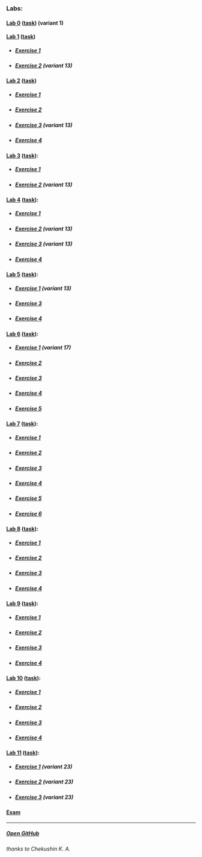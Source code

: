### Labs: 
#### [Lab 0](https://CaptainArsa.github.io/InternetProgramming/Lab0/) ([task](https://drive.google.com/file/d/1yY8qoFM-BmJyupWtbfiTg4SL-JaDVq1J/view)) (variant 1)

#### [Lab 1](https://CaptainArsa.github.io/InternetProgramming/Lab1/) ([task](https://drive.google.com/file/d/10frxdvfaYy-H85g8hlEgZM0hyZHFt0o9/view))
* ##### [Exercise 1](https://CaptainArsa.github.io/InternetProgramming/Lab1/Lab1_1)
* ##### [Exercise 2](https://CaptainArsa.github.io/InternetProgramming/Lab1/Lab1_2) (variant 13)

#### [Lab 2](https://CaptainArsa.github.io/InternetProgramming/Lab2/) ([task](https://drive.google.com/file/d/1ckOzfuITHkTUJg6mFHW21frRYVrfVjAk/view))
* ##### [Exercise 1](https://CaptainArsa.github.io/InternetProgramming/Lab2/Lab2_1.html)
* ##### [Exercise 2](https://CaptainArsa.github.io/InternetProgramming/Lab2/Lab2_2.html)
* ##### [Exercise 3](https://CaptainArsa.github.io/InternetProgramming/Lab2/Lab2_3.html) (variant 13)
* ##### [Exercise 4](https://CaptainArsa.github.io/InternetProgramming/Lab2/Lab2_4.html)

#### [Lab 3](https://CaptainArsa.github.io/InternetProgramming/Lab3/) ([task](https://drive.google.com/file/d/1NvGpX-T3L0HRCHAYVQMGxk6Qi_wsZhZR/view)):
* ##### [Exercise 1](https://CaptainArsa.github.io/InternetProgramming/Lab3/Lab3_1.html)
* ##### [Exercise 2](https://CaptainArsa.github.io/InternetProgramming/Lab3/Lab3_2.html) (variant 13)

#### [Lab 4](https://CaptainArsa.github.io/InternetProgramming/Lab4/) ([task](https://drive.google.com/file/d/1zd969Q_XzFPO-po8MkqZTkQaw6D_6gya/view)):
* ##### [Exercise 1](https://CaptainArsa.github.io/InternetProgramming/Lab4/Lab4_1.html)
* ##### [Exercise 2](https://CaptainArsa.github.io/InternetProgramming/Lab4/Lab4_2.html) (variant 13)
* ##### [Exercise 3](https://CaptainArsa.github.io/InternetProgramming/Lab4/Lab4_3.html) (variant 13)
* ##### [Exercise 4](https://CaptainArsa.github.io/InternetProgramming/Lab4/Lab4_4.html)

#### [Lab 5](https://CaptainArsa.github.io/InternetProgramming/Lab5/) ([task](https://drive.google.com/file/d/1CZ-ySMpNuc2hOIBbiw6siOlPMEAfsmPn/view)):
* ##### [Exercise 1](https://CaptainArsa.github.io/InternetProgramming/Lab5/Lab5_1.html) (variant 13)
* ##### [Exercise 3](https://CaptainArsa.github.io/InternetProgramming/Lab5/Lab5_3.html)
* ##### [Exercise 4](https://CaptainArsa.github.io/InternetProgramming/Lab5/Lab5_4.html)

#### [Lab 6](https://CaptainArsa.github.io/InternetProgramming/Lab6/) ([task](https://drive.google.com/file/d/1pkcVVhE9bIrD9TJYc4VanNBn_89-3058/view)):
* ##### [Exercise 1](https://CaptainArsa.github.io/InternetProgramming/Lab6/Lab6_1.html) (variant 17)
* ##### [Exercise 2](https://CaptainArsa.github.io/InternetProgramming/Lab6/Lab6_2.html)
* ##### [Exercise 3](https://CaptainArsa.github.io/InternetProgramming/Lab6/Lab6_3.html)
* ##### [Exercise 4](https://CaptainArsa.github.io/InternetProgramming/Lab6/Lab6_4.html)
* ##### [Exercise 5](https://CaptainArsa.github.io/InternetProgramming/Lab6/Lab6_5.html)

#### [Lab 7](https://CaptainArsa.github.io/InternetProgramming/Lab7/) ([task](https://drive.google.com/file/d/1sxV1FYu050Al7uL2_r6ryePVZd0N967W/view)):
* ##### [Exercise 1](https://CaptainArsa.github.io/InternetProgramming/Lab7/Lab7_1.html)
* ##### [Exercise 2](https://CaptainArsa.github.io/InternetProgramming/Lab7/Lab7_2.html)
* ##### [Exercise 3](https://CaptainArsa.github.io/InternetProgramming/Lab7/Lab7_3.html)
* ##### [Exercise 4](https://CaptainArsa.github.io/InternetProgramming/Lab7/Lab7_4.html)
* ##### [Exercise 5](https://CaptainArsa.github.io/InternetProgramming/Lab7/Lab7_5.html)
* ##### [Exercise 6](https://CaptainArsa.github.io/InternetProgramming/Lab7/Lab7_6.html)

#### [Lab 8](https://CaptainArsa.github.io/InternetProgramming/Lab8/) ([task](https://drive.google.com/file/d/1ztQBcAjwvpooPYXfxYiDoJ_ziqSkpyDB/view)):
* ##### [Exercise 1](https://CaptainArsa.github.io/InternetProgramming/Lab8/Lab8_1.html)
* ##### [Exercise 2](https://CaptainArsa.github.io/InternetProgramming/Lab8/Lab8_2.html)
* ##### [Exercise 3](https://CaptainArsa.github.io/InternetProgramming/Lab8/Lab8_3.html)
* ##### [Exercise 4](https://CaptainArsa.github.io/InternetProgramming/Lab8/Lab8_4.html)

#### [Lab 9](https://CaptainArsa.github.io/InternetProgramming/Lab9/) ([task](https://drive.google.com/file/d/1Er4gK953IBe-G9AaSTVxYBy6IYcpKiMq/view)):
* ##### [Exercise 1](https://CaptainArsa.github.io/InternetProgramming/Lab9/Lab9_1.html)
* ##### [Exercise 2](https://CaptainArsa.github.io/InternetProgramming/Lab9/Lab9_2.html)
* ##### [Exercise 3](https://CaptainArsa.github.io/InternetProgramming/Lab9/Lab9_3.html)
* ##### [Exercise 4](https://CaptainArsa.github.io/InternetProgramming/Lab9/Lab9_4.html)

#### [Lab 10](https://CaptainArsa.github.io/InternetProgramming/Lab10/) ([task](https://drive.google.com/file/d/1p0lrSrgZxxfCdEZircAdJdXrrN7AbKYN/view)):
* ##### [Exercise 1](https://CaptainArsa.github.io/InternetProgramming/Lab10/Lab10_1.html)
* ##### [Exercise 2](https://CaptainArsa.github.io/InternetProgramming/Lab10/Lab10_2.html)
* ##### [Exercise 3](https://CaptainArsa.github.io/InternetProgramming/Lab10/Lab10_3.html)
* ##### [Exercise 4](https://CaptainArsa.github.io/InternetProgramming/Lab10/Lab10_4.html)

#### [Lab 11](https://captainarsa.github.io/InternetProgramming/Lab11/) ([task](https://drive.google.com/file/d/1pPkfFfEFTf-B0bd-hvmbVtobwNMzwABs/view)):
* ##### [Exercise 1](https://CaptainArsa.github.io/InternetProgramming/Lab11/Lab11_1.html) (variant 23)
* ##### [Exercise 2](https://CaptainArsa.github.io/InternetProgramming/Lab11/Lab11_2.html) (variant 23)
* ##### [Exercise 3](https://CaptainArsa.github.io/InternetProgramming/Lab11/Lab11_3.html) (variant 23)

#### [Exam](https://captainarsa.github.io/InternetProgramming/Exam/main.html)
---
##### [Open GitHub](https://github.com/CaptainArsa/InternetProgramming)
###### thanks to Chekushin K. A.
